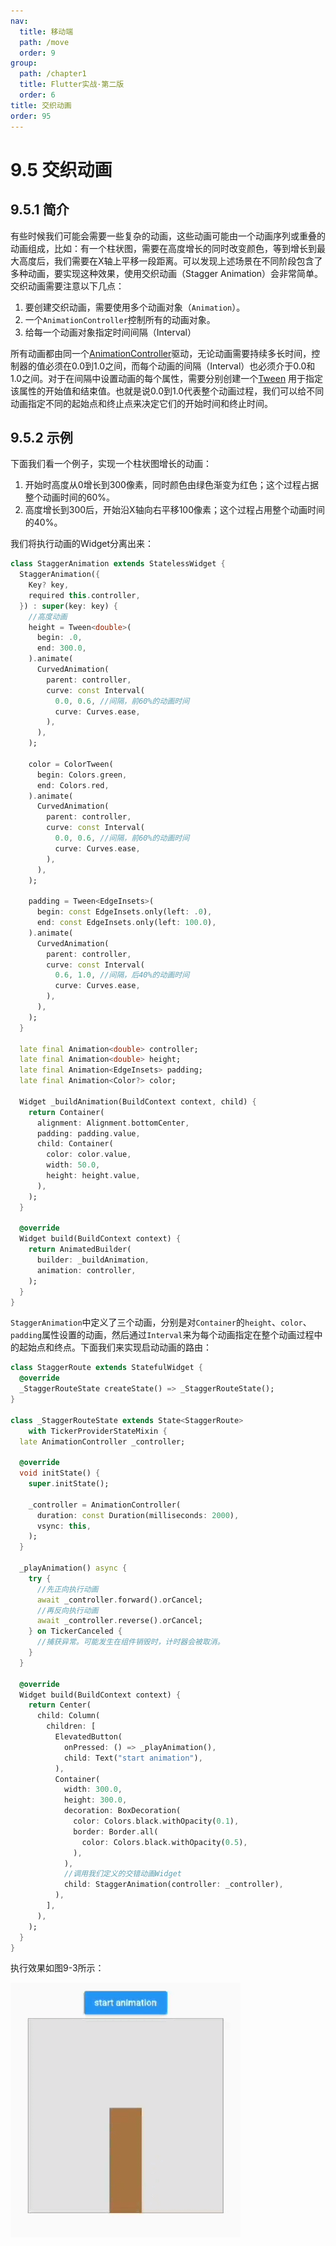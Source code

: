 ```yaml
---
nav:
  title: 移动端
  path: /move
  order: 9
group:
  path: /chapter1
  title: Flutter实战·第二版
  order: 6
title: 交织动画
order: 95
---
```




# 9.5 交织动画

## 9.5.1 简介

有些时候我们可能会需要一些复杂的动画，这些动画可能由一个动画序列或重叠的动画组成，比如：有一个柱状图，需要在高度增长的同时改变颜色，等到增长到最大高度后，我们需要在X轴上平移一段距离。可以发现上述场景在不同阶段包含了多种动画，要实现这种效果，使用交织动画（Stagger Animation）会非常简单。交织动画需要注意以下几点：

1. 要创建交织动画，需要使用多个动画对象（`Animation`）。
2. 一个`AnimationController`控制所有的动画对象。
3. 给每一个动画对象指定时间间隔（Interval）

所有动画都由同一个[AnimationController](https://docs.flutter.io/flutter/animation/AnimationController-class.html)驱动，无论动画需要持续多长时间，控制器的值必须在0.0到1.0之间，而每个动画的间隔（Interval）也必须介于0.0和1.0之间。对于在间隔中设置动画的每个属性，需要分别创建一个[Tween](https://docs.flutter.io/flutter/animation/Tween-class.html) 用于指定该属性的开始值和结束值。也就是说0.0到1.0代表整个动画过程，我们可以给不同动画指定不同的起始点和终止点来决定它们的开始时间和终止时间。

## 9.5.2 示例

下面我们看一个例子，实现一个柱状图增长的动画：

1. 开始时高度从0增长到300像素，同时颜色由绿色渐变为红色；这个过程占据整个动画时间的60%。
2. 高度增长到300后，开始沿X轴向右平移100像素；这个过程占用整个动画时间的40%。

我们将执行动画的Widget分离出来：

```dart
class StaggerAnimation extends StatelessWidget {
  StaggerAnimation({
    Key? key,
    required this.controller,
  }) : super(key: key) {
    //高度动画
    height = Tween<double>(
      begin: .0,
      end: 300.0,
    ).animate(
      CurvedAnimation(
        parent: controller,
        curve: const Interval(
          0.0, 0.6, //间隔，前60%的动画时间
          curve: Curves.ease,
        ),
      ),
    );

    color = ColorTween(
      begin: Colors.green,
      end: Colors.red,
    ).animate(
      CurvedAnimation(
        parent: controller,
        curve: const Interval(
          0.0, 0.6, //间隔，前60%的动画时间
          curve: Curves.ease,
        ),
      ),
    );

    padding = Tween<EdgeInsets>(
      begin: const EdgeInsets.only(left: .0),
      end: const EdgeInsets.only(left: 100.0),
    ).animate(
      CurvedAnimation(
        parent: controller,
        curve: const Interval(
          0.6, 1.0, //间隔，后40%的动画时间
          curve: Curves.ease,
        ),
      ),
    );
  }

  late final Animation<double> controller;
  late final Animation<double> height;
  late final Animation<EdgeInsets> padding;
  late final Animation<Color?> color;

  Widget _buildAnimation(BuildContext context, child) {
    return Container(
      alignment: Alignment.bottomCenter,
      padding: padding.value,
      child: Container(
        color: color.value,
        width: 50.0,
        height: height.value,
      ),
    );
  }

  @override
  Widget build(BuildContext context) {
    return AnimatedBuilder(
      builder: _buildAnimation,
      animation: controller,
    );
  }
}
```

`StaggerAnimation`中定义了三个动画，分别是对`Container`的`height`、`color`、`padding`属性设置的动画，然后通过`Interval`来为每个动画指定在整个动画过程中的起始点和终点。下面我们来实现启动动画的路由：

```dart
class StaggerRoute extends StatefulWidget {
  @override
  _StaggerRouteState createState() => _StaggerRouteState();
}

class _StaggerRouteState extends State<StaggerRoute>
    with TickerProviderStateMixin {
  late AnimationController _controller;

  @override
  void initState() {
    super.initState();

    _controller = AnimationController(
      duration: const Duration(milliseconds: 2000),
      vsync: this,
    );
  }

  _playAnimation() async {
    try {
      //先正向执行动画
      await _controller.forward().orCancel;
      //再反向执行动画
      await _controller.reverse().orCancel;
    } on TickerCanceled {
      //捕获异常。可能发生在组件销毁时，计时器会被取消。
    }
  }

  @override
  Widget build(BuildContext context) {
    return Center(
      child: Column(
        children: [
          ElevatedButton(
            onPressed: () => _playAnimation(),
            child: Text("start animation"),
          ),
          Container(
            width: 300.0,
            height: 300.0,
            decoration: BoxDecoration(
              color: Colors.black.withOpacity(0.1),
              border: Border.all(
                color: Colors.black.withOpacity(0.5),
              ),
            ),
            //调用我们定义的交错动画Widget
            child: StaggerAnimation(controller: _controller),
          ),
        ],
      ),
    );
  }
}
```
执行效果如图9-3所示：

![图9-3](./assets/9-3.a02fdf28.gif)

